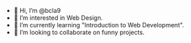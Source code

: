 - 👋 Hi, I’m @bcla9
- 👀 I’m interested in Web Design.
- 🌱 I’m currently learning "Introduction to Web Development".
- 💞️ I’m looking to collaborate on funny projects.

<!---
bcla9/bcla9 is a ✨ special ✨ repository because its `README.md` (this file) appears on your GitHub profile.
You can click the Preview link to take a look at your changes.
--->
